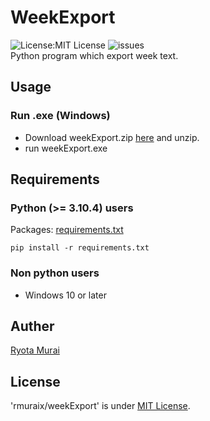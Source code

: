 # WeekExport
![License:MIT License](https://img.shields.io/github/license/rmuraix/weekExport)
![issues](https://img.shields.io/github/issues/rmuraix/weekExport)  
Python program which export week text.  
## Usage
### Run .exe (Windows)
- Download weekExport.zip [here](https://github.com/rmuraix/weekExport/releases) and unzip.  
- run weekExport.exe

## Requirements
### Python (>= 3.10.4) users  
Packages: [requirements.txt](/requirements.txt)  
```shell
pip install -r requirements.txt
```  
### Non python users  
- Windows 10 or later  
## Auther
[Ryota Murai](https://github.com/rmuraix)  
## License
'rmuraix/weekExport' is under [MIT License](/LICENSE).